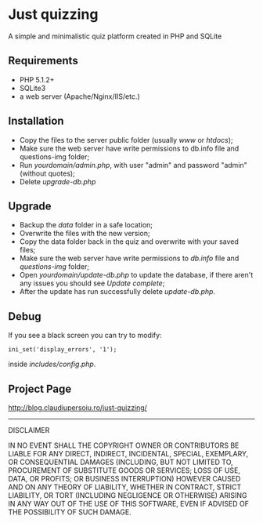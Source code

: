 Just quizzing
===============================================
A simple and minimalistic quiz platform created in PHP and SQLite

Requirements
------------

- PHP 5.1.2+
- SQLite3
- a web server (Apache/Nginx/IIS/etc.)

Installation
------------

- Copy the files to the server public folder (usually *www* or *htdocs*);
- Make sure the web server have write permissions to db.info file and questions-img folder;
- Run *yourdomain/admin.php*, with user "admin" and password "admin" (without quotes);
- Delete *upgrade-db.php*

Upgrade
------

- Backup the *data* folder in a safe location;
- Overwrite the files with the new version;
- Copy the data folder back in the quiz and overwrite with your saved files;
- Make sure the web server have write permissions to *db.info* file and *questions-img* folder;
- Open *yourdomain/update-db.php* to update the database, if there aren't any issues you should see *Update complete*;
- After the update has run successfully delete *update-db.php*.

Debug
-----

If you see a black screen you can try to modify:

    ini_set('display_errors', '1');

inside *includes/config.php*.

Project Page
-----------
http://blog.claudiupersoiu.ro/just-quizzing/

----

DISCLAIMER

 IN NO EVENT SHALL THE COPYRIGHT OWNER OR CONTRIBUTORS BE LIABLE FOR ANY DIRECT, INDIRECT, INCIDENTAL, SPECIAL, EXEMPLARY, OR CONSEQUENTIAL DAMAGES (INCLUDING, BUT NOT LIMITED TO, PROCUREMENT OF SUBSTITUTE GOODS OR SERVICES; LOSS OF USE, DATA, OR PROFITS; OR BUSINESS INTERRUPTION) HOWEVER CAUSED AND ON ANY THEORY OF LIABILITY, WHETHER IN CONTRACT, STRICT LIABILITY, OR TORT (INCLUDING NEGLIGENCE OR OTHERWISE) ARISING IN ANY WAY OUT OF THE USE OF THIS SOFTWARE, EVEN IF ADVISED OF THE POSSIBILITY OF SUCH DAMAGE.
